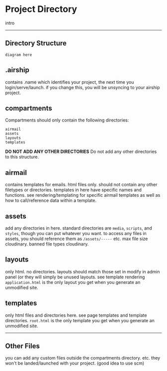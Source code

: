 # Project Directory
intro

---

## Directory Structure
```
diagram here
```

## .airship
contains .name  which identifies your project, the next time you login/serve/launch. if you change this, you will be unsyncing to your airship project.

## compartments
Compartments should only contain the following directories:
```
airmail
assets
layouts
templates
```
**DO NOT ADD ANY OTHER DIRECTORIES**
Do not add any other directories to this structure.

## airmail
contains templates for emails. html files only. should not contain any other filetypes or directories.
templates in here have specific names and functions.
see rendering/templating for specific airmail templates as well as how to call/reference data within a template.

## assets
add any directories in here. standard directories are `media`, `scripts`, and `styles`, though you can put whatever you want.
to access any files in assets, you should reference them as `/assets/-----` etc.
max file size cloudinary.
banned file types cloudinary.

## layouts
only html. no directories. layouts should match those set in modify in admin panel (or they will simply be unused layouts. see template rendering `application.html` is the only layout you get when you generate an unmodified site.


## templates
only html files and directories here. see page templates and template directories. `root.html` is the only template you get when you generate an unmodified site.

---

## Other Files
you can add any custom files outside the compartments directory. etc. they won't be landed/launched with your project. (good idea to use scm)
